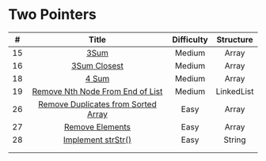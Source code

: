 
# Two Pointers
| # | Title | Difficulty | Structure|
| :-----:| :----: | :----: |:----:|
| 15 |[3Sum](https://github.com/yuxuanm/Leetcode-Java/blob/master/Leetcode/src/array/Q15ThreeSum.java)| Medium |Array|
| 16 | [3Sum Closest](https://github.com/yuxuanm/Leetcode-Java/blob/master/Leetcode/src/array/Q16ThreeSumClosest.java) | Medium |Array|
|18|[4 Sum](https://github.com/yuxuanm/Leetcode-Java/blob/master/Leetcode/src/array/Q18FourSum.java)| Medium |Array|
|19|[Remove Nth Node From End of List](https://github.com/yuxuanm/Leetcode-Java/blob/master/Leetcode/src/linkedlist/Q19RemoveNthNodeFromEndofList.java)|Medium|LinkedList|
| 26 |[Remove Duplicates from Sorted Array](https://github.com/yuxuanm/Leetcode-Java/blob/master/Leetcode/src/array/Q26RemoveDuplicatesfromSortedArray.java) | Easy | Array | 
| 27 | [Remove Elements](https://github.com/yuxuanm/Leetcode-Java/blob/master/Leetcode/src/array/Q27RemoveElement.java) | Easy | Array | 
|28|[Implement strStr()](https://github.com/yuxuanm/Leetcode-Java/blob/master/Leetcode/src/stringandinteger/Q28ImplementStrStr.java)|Easy |String |
||[]()|  ||
||[]()|  ||
